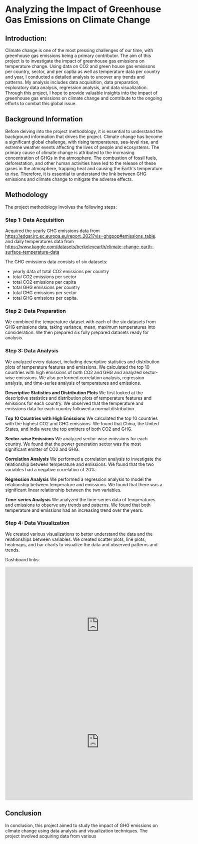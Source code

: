 # Analyzing the Impact of Greenhouse Gas Emissions on Climate Change

## Introduction:
Climate change is one of the most pressing challenges of our time, with greenhouse gas emissions being a primary contributor. The aim of this project is to investigate the impact of greenhouse gas emissions on temperature change. Using data on CO2 and green house gas emisisons per country, sector, and per captia as well as temperature data per country and year, I conducted a detailed analysis to uncover any trends and patterns. My analysis includes data acquisition, data preparation, exploratory data analysis, regression analysis, and data visualization. Through this project, I hope to provide valuable insights into the impact of greenhouse gas emissions on climate change and contribute to the ongoing efforts to combat this global issue.

## Background Information
Before delving into the project methodology, it is essential to understand the background information that drives the project. Climate change has become a significant global challenge, with rising temperatures, sea-level rise, and extreme weather events affecting the lives of people and ecosystems. The primary cause of climate change is attributed to the increasing concentration of GHGs in the atmosphere. The combustion of fossil fuels, deforestation, and other human activities have led to the release of these gases in the atmosphere, trapping heat and causing the Earth's temperature to rise. Therefore, it is essential to understand the link between GHG emissions and climate change to mitigate the adverse effects.

## Methodology
The project methodology involves the following steps:

### Step 1: Data Acquisition
Acquired the yearly GHG emissions data from https://edgar.jrc.ec.europa.eu/report_2021?vis=ghgpop#emissions_table.
and daily temperatures data from https://www.kaggle.com/datasets/berkeleyearth/climate-change-earth-surface-temperature-data

The GHG emissions data consists of six datasets: 
<ul>
    <li>yearly data of total CO2 emissions per country</li>
    <li>total CO2 emissions per sector</li>
    <li>total CO2 emissions per capita</li>
    <li>total GHG emissions per country</li>
    <li>total GHG emissions per sector</li>
    <li>total GHG emissions per capita.</li>
</ul>


### Step 2: Data Preparation
We combined the temperature dataset with each of the six datasets from GHG emissions data, taking variance, mean, maximum temperatures into consideration. We then prepared six fully prepared datasets ready for analysis.

### Step 3: Data Analysis
We analyzed every dataset, including descriptive statistics and distribution plots of temperature features and emissions. We calculated the top 10 countries with high emissions of both CO2 and GHG and analyzed sector-wise emissions. We also performed correlation analysis, regression analysis, and time-series analysis of temperatures and emissions.

**Descriptive Statistics and Distribution Plots**
We first looked at the descriptive statistics and distribution plots of temperature features and emissions for each country. We observed that the temperature and emissions data for each country followed a normal distribution.

**Top 10 Countries with High Emissions**
We calculated the top 10 countries with the highest CO2 and GHG emissions. We found that China, the United States, and India were the top emitters of both CO2 and GHG.

**Sector-wise Emissions**
We analyzed sector-wise emissions for each country. We found that the power generation sector was the most significant emitter of CO2 and GHG.

**Correlation Analysis**
We performed a correlation analysis to investigate the relationship between temperature and emissions. We found that the two variables had a negative correlation of 20%.

**Regression Analysis**
We performed a regression analysis to model the relationship between temperature and emissions. We found that there was a significant linear relationship between the two variables.

**Time-series Analysis**
We analyzed the time-series data of temperatures and emissions to observe any trends and patterns. We found that both temperature and emissions had an increasing trend over the years.

### Step 4: Data Visualization
We created various visualizations to better understand the data and the relationships between variables. We created scatter plots, line plots, heatmaps, and bar charts to visualize the data and observed patterns and trends.


Dashboard links:
<div><iframe title="co2_report" width="600" height="373.5" src="https://app.powerbi.com/view?r=eyJrIjoiNmYzYjEyM2EtMWNiYS00M2ExLTliNzItZWI1MzkzOTQ0MGFjIiwidCI6IjA0ODI4NGUzLTljYjYtNGE3ZC1iMjU0LTA3ZDQ3N2Y4YzgzMiJ9" frameborder="0" allowFullScreen="true"></iframe></div>

<iframe title="Report Section" width="600" height="373.5" src="https://app.powerbi.com/view?r=eyJrIjoiOWUwNzNiYTMtZWNjOS00M2JjLTllM2YtZTdhMWE4Yzg1MzRhIiwidCI6IjA0ODI4NGUzLTljYjYtNGE3ZC1iMjU0LTA3ZDQ3N2Y4YzgzMiJ9" frameborder="0" allowFullScreen="true"></iframe>

## Conclusion
In conclusion, this project aimed to study the impact of GHG emissions on climate change using data analysis and visualization techniques. The project involved acquiring data from various


